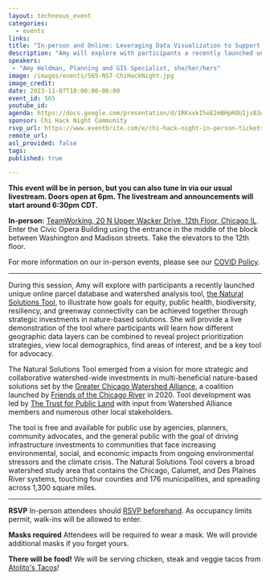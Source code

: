 ```yaml
---
layout: technexus_event
categories:
  - events
links: 
title: "In-person and Online: Leveraging Data Visualization to Support Equitable Watershed-Scale Investments in Nature-Based Solutions"
description: "Amy will explore with participants a recently launched unique online parcel database and watershed analysis tool, the Natural Solutions Tool, to illustrate how goals for equity, public health, biodiversity, resiliency, and greenway connectivity can be achieved together through strategic investments in nature-based solutions. She will provide a live demonstration of the tool where participants will learn how different geographic data layers can be combined to reveal project prioritization strategies, view local demographics, find areas of interest, and be a key tool for advocacy."
speakers:
 - "Amy Heldman, Planning and GIS Specialist, she/her/hers" 
image: /images/events/565-NST-ChiHackNight.jpg
image_credit: 
date: 2023-11-07T18:00:00-06:00
event_id: 565
youtube_id: 
agenda: https://docs.google.com/presentation/d/1RKxvkI5eE2mBHpROUIjs83Aeh9-DnUATEUSDPDuCADc/edit#slide=id.g121c7120608_0_0
sponsor: Chi Hack Night Community
rsvp_url: https://www.eventbrite.com/e/chi-hack-night-in-person-tickets-655380890887
remote_url: 
asl_provided: false
tags:
published: true

---
```


**This event will be in person, but you can also tune in via our usual livestream. Doors open at 6pm. The livestream and announcements will start around 6:30pm CDT.**

**In-person:** <a href='https://www.google.com/maps/place/TechNexus+Venture+Collaborative/@41.8835673,-87.6394085,17z/data=!3m1!4b1!4m5!3m4!1s0x880e2d5be57f04c5:0xa87e47e177660090!8m2!3d41.8835673!4d-87.6372198'>TeamWorking, 20 N Upper Wacker Drive, 12th Floor, Chicago IL</a>. Enter the Civic Opera Building using the entrance in the middle of the block between Washington and Madison streets. Take the elevators to the 12th floor.

For more information on our in-person events, please see our [COVID Policy](/blog/2022/09/09/our-covid-19-policy.html). 

---

During this session, Amy will explore with participants a recently launched unique online parcel database and watershed analysis tool, [the Natural Solutions Tool](https://web.tplgis.org/chicago_nst/), to illustrate how goals for equity, public health, biodiversity, resiliency, and greenway connectivity can be achieved together through strategic investments in nature-based solutions. She will provide a live demonstration of the tool where participants will learn how different geographic data layers can be combined to reveal project prioritization strategies, view local demographics, find areas of interest, and be a key tool for advocacy.

The Natural Solutions Tool emerged from a vision for more strategic and collaborative watershed-wide investments in multi-beneficial nature-based solutions set by the [Greater Chicago Watershed Alliance](https://www.chicagoriver.org/programs/public-policy-and-planning/greater-chicago-watershed-alliance), a coalition launched by [Friends of the Chicago River](https://www.chicagoriver.org/) in 2020. Tool development was led by [The Trust for Public Land](https://www.tpl.org/) with input from Watershed Alliance members and numerous other local stakeholders.

The tool is free and available for public use by agencies, planners, community advocates, and the general public with the goal of driving infrastructure investments to communities that face increasing environmental, social, and economic impacts from ongoing environmental stressors and the climate crisis. The Natural Solutions Tool covers a broad watershed study area that contains the Chicago, Calumet, and Des Plaines River systems, touching four counties and 176 municipalities, and spreading across 1,300 square miles.

---

**RSVP** In-person attendees should [RSVP beforehand]({{page.rsvp_url}}). As occupancy limits permit, walk-ins will be allowed to enter.

**Masks required** Attendees will be required to wear a mask. We will provide additional masks if you forget yours.

**There will be food!** We will be serving chicken, steak and veggie tacos from [Atolito's Tacos](https://atolito.com/restaurant/625/Atolito)!
